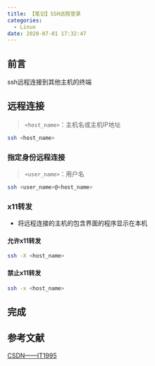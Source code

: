 ```yaml
---
title: 【笔记】SSH远程登录
categories:
  - Linux
date: 2020-07-01 17:32:47
---
```


## 前言

ssh远程连接到其他主机的终端

<!-- more -->

## 远程连接

> `<host_name>`：主机名或主机IP地址

``` sh
ssh <host_name>
```

### 指定身份远程连接

> `<user_name>`：用户名

``` sh
ssh <user_name>@<host_name>
```

### x11转发

- 将远程连接的主机的包含界面的程序显示在本机

#### 允许x11转发

``` sh
ssh -X <host_name>
```

#### 禁止x11转发

``` sh
ssh -x <host_name>
```

## 完成

## 参考文献

[CSDN——IT1995](https://blog.csdn.net/qq78442761/article/details/83898442)

